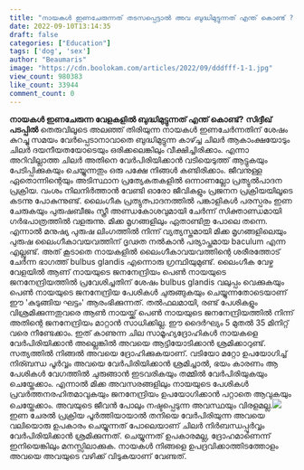 ```yaml
---
title: "നായകൾ ഇണചേരുന്നത് തടസപ്പെട്ടാൽ അവ ബുദ്ധിമുട്ടുന്നത് എന്ത് കൊണ്ട് ?"
date: 2022-09-10T13:14:35
draft: false
categories: ["Education"]
tags: ['dog', 'sex']
author: "Beaumaris"
image: "https://cdn.boolokam.com/articles/2022/09/dddfff-1-1.jpg"
view_count: 980383
like_count: 33944
comment_count: 0
---
```


**നായകൾ ഇണചേരുന്ന വേളകളിൽ ബുദ്ധിമുട്ടുന്നത് എന്ത് കൊണ്ട്?** **സിദ്ദീഖ് പടപ്പിൽ** തെരുവിലൂടെ അലഞ്ഞ്‌ തിരിയുന്ന നായകൾ ഇണചേർന്നതിന് ശേഷം കുറച്ചു സമയം വേർപ്പെടാനാവാതെ ബുദ്ധിമുട്ടുന്ന കാഴ്ച്ച ചിലർ ആകാംക്ഷയോടും ചിലർ ദയനീയതയോടെയും ഒരിക്കലെങ്കിലും വീക്ഷിച്ചിരിക്കാം. എന്നാ അറിവില്ലാത്ത ചിലർ അതിനെ വേർപിരിയിക്കാൻ വടിയെടുത്ത് ആട്ടുകയും പേടിപ്പിക്കുകയും ചെയ്യുന്നതും ഒരു പക്ഷേ നിങ്ങൾ കണ്ടിരിക്കാം. ജീവനുള്ള ഏതൊന്നിന്റെയും അടിസ്ഥാന പ്രത്യേകതകളിൽ ഒന്നാണല്ലോ പ്രത്യുൽപാദന പ്രക്രിയ. വംശം നിലനിർത്താൻ വേണ്ടി ഓരോ ജീവികളും പ്രജനന പ്രക്രിയയിലൂടെ കടന്നു പോകുന്നുണ്ട്. ലൈംഗീക പ്രത്യുത്പാദനത്തിൽ പങ്കാളികൾ പരസ്പരം ഇണ ചേരുകയും പുരുഷബീജം സ്ത്രീ അണ്ഡകോശവുമായി ചേർന്ന് സിക്താണ്ഡമായി ഗർഭപാത്രത്തിൽ വളരുന്നു. മിക്ക മൃഗങ്ങളിലും ഏതാണ്ടിതു പോലെ തന്നെ. എന്നാൽ മനുഷ്യ പുരുഷ ലിംഗത്തിൽ നിന്ന് വ്യത്യസ്തമായി മിക്ക മൃഗങ്ങളിലെയും പുരുഷ ലൈംഗീകാവയവത്തിന് ദൃഢത നൽകാൻ പര്യാപ്തമായ baculum എന്ന എല്ലുണ്ട്‌. അത് കൂടാതെ നായകളിൽ ലൈംഗീകാവയവത്തിന്റെ ശരീരത്തോട് ചേർന്ന ഭാഗത്ത് bulbus glandis എന്നൊരു ഗ്രന്ഥിയുമുണ്ട്. ലൈംഗീക വേഴ്ച വേളയിൽ ആണ് നായയുടെ ജനനേന്ദ്രിയം പെൺ നായയുടെ ജനനേന്ദ്രിയത്തിൽ പ്രവേശിച്ചതിന് ശേഷം bulbus glandis വലുപ്പം വെക്കുകയും പെൺ നായയുടെ ജനനേന്ദ്രിയ പേശികൾ ചുരുങ്ങുകയും ചെയ്യുന്നതോടെയാണ് ഈ 'കുടുങ്ങിയ ഘട്ടം' ആരംഭിക്കുന്നത്. തൽഫലമായി, രണ്ട് പേശികളും വിശ്രമിക്കുന്നതുവരെ ആൺ നായയ്ക്ക് പെൺ നായയുടെ ജനനേന്ദ്രിയത്തിൽ നിന്ന് അതിന്റെ ജനനേന്ദ്രിയം മാറ്റാൻ സാധിക്കില്ല. ഈ ദൈർഘ്യം 5 മുതൽ 35 മിനിറ്റ് വരെ നീണ്ടേക്കാം. ഇത് കാണുന്ന ചില സാമൂഹ്യദ്രോഹികൾ നായകളെ വേർപിരിയിക്കാൻ അല്ലെങ്കിൽ അവയെ ആട്ടിയോടിക്കാൻ ശ്രമിക്കാറുണ്ട്. സത്യത്തിൽ നിങ്ങൽ അവയെ ദ്രോഹിക്കുകയാണ്. വടിയോ മറ്റോ ഉപയോഗിച്ച് നിര്ബന്ധ പൂർവ്വം അവയെ വേർപിരിയിക്കാൻ ശ്രമിച്ചാൽ, ഭയം കാരണം ആ പേശികൾ വേഗത്തിൽ ചുരുങ്ങാൻ ഇടവരികയും തമ്മിൽ വേർപിരിയുകയും ചെയ്തേക്കാം. എന്നാൽ മിക്ക അവസരങ്ങളിലും നായയുടെ പേശികൾ പ്രവർത്തനരഹിതമാവുകയും ജനനേന്ദ്രിയം ഉപയോഗിക്കാൻ പറ്റാതെ ആവുകയും ചെയ്തേക്കാം. അവയുടെ ജീവൻ പോലും നഷ്ടപ്പെടുന്ന അവസ്ഥയും വിരളമല്ല.![](https://cdn.boolokam.com/articles/2022/09/ddqddd-1-1.jpg) ഇണ ചേരൽ പ്രക്രിയ പൂർത്തിയായാൽ തനിയെ വേർപിരിയുന്ന അവയെ വലിയൊരു ഉപകാരം ചെയ്യുന്നത് പോലെയാണ് ചിലർ നിർബന്ധപ്പൂർവ്വം വേർപിരിയിക്കാൻ ശ്രമിക്കുന്നത്. ചെയ്യുന്നത് ഉപകാരമല്ല, ദ്രോഹമാണെന്ന് ഇനിയെങ്കിലും മനസ്സിലാക്കുക. നായകൾ നിങ്ങളെ ഉപദ്രവിക്കാത്തിടത്തോളം അവയെ അവയുടെ വഴിക്ക് വിടുകയാണ് വേണ്ടത്.
